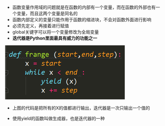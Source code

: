 - 函数变量作用域的问题就是在函数的内部有一个变量，而在函数的外部也有一个变量，而且这两个变量是同名的
- 函数内部定义的变量只能作用于函数的缩进块，不会对函数外面进行影响
- 必须先定义，再接着进行赋值
- global关键字可以将一个变量修改为全局变量
- **迭代器是Python里面最具有威力的功能之一**

![1561896039718](assets/1561896039718.png)

- 上图的代码是把所有的X的值都进行输出，迭代器是一次只输出一个值的

- 使用yield的函数叫做生成器，也是迭代器的一种

  